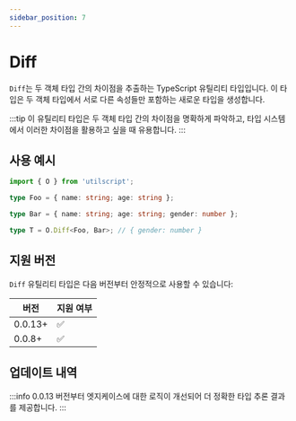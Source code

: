 ```yaml
---
sidebar_position: 7
---
```


# Diff

`Diff`는 두 객체 타입 간의 차이점을 추출하는 TypeScript 유틸리티 타입입니다. 이 타입은 두 객체 타입에서 서로 다른 속성들만 포함하는 새로운 타입을 생성합니다.

:::tip
이 유틸리티 타입은 두 객체 타입 간의 차이점을 명확하게 파악하고, 타입 시스템에서 이러한 차이점을 활용하고 싶을 때 유용합니다.
:::

## 사용 예시

```ts
import { O } from 'utilscript';

type Foo = { name: string; age: string };

type Bar = { name: string; age: string; gender: number };

type T = O.Diff<Foo, Bar>; // { gender: number }
```

## 지원 버전

`Diff` 유틸리티 타입은 다음 버전부터 안정적으로 사용할 수 있습니다:

| 버전    | 지원 여부 |
| ------- | --------- |
| 0.0.13+ | ✅        |
| 0.0.8+  | ✅        |

## 업데이트 내역

:::info
0.0.13 버전부터 엣지케이스에 대한 로직이 개선되어 더 정확한 타입 추론 결과를 제공합니다.
:::
